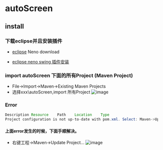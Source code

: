 # autoScreen
## install

### 下载eclipse并且安装插件
* [eclipse](http://www.eclipse.org/downloads/packages/eclipse-ide-java-ee-developers/neon3) Neno download

* [eclipse neno swing 插件安装](http://download.eclipse.org/windowbuilder/WB/release/4.6/)

### import autoScreen 下面的所有Project (Maven Project)
* File->Import->Maven->Existing Maven Projects
* 选择xxx\autoScreen,import 所有Project
![image](https://github.com/yueheng-li/autoScreen/blob/master/images/import.PNG)

### Error 
``` java
Description	Resource	Path	Location	Type
Project configuration is not up-to-date with pom.xml. Select: Maven->Update Project... from the project context menu or use Quick Fix.	sikulixapi		line 1	Maven Configuration Problem
``` 
#### 上面error发生的时候，下面手顺解决。
* 右键工程->Maven->Update Project...
![image](https://github.com/yueheng-li/autoScreen/blob/master/images/maven_update_project.PNG)


